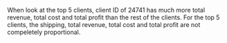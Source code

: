 When look at the top 5 clients, client ID of 24741 has much more total revenue, total cost and total profit than the rest of the clients.
For the top 5 clients, the shipping, total revenue, total cost and total profit are not compeletely proportional.
